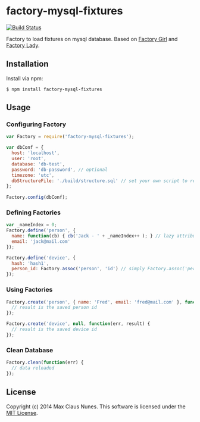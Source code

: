 factory-mysql-fixtures
======================

[![Build Status](https://travis-ci.org/maxcnunes/factory-mysql-fixtures.png?branch=master)](https://travis-ci.org/maxcnunes/factory-mysql-fixtures)

  Factory to load fixtures on mysql database. Based on [Factory Girl](https://github.com/thoughtbot/factory_girl) and [Factory Lady](https://github.com/petejkim/factory-lady).
  

## Installation

Install via npm:

    $ npm install factory-mysql-fixtures

## Usage

### Configuring Factory

```javascript
var Factory = require('factory-mysql-fixtures');

var dbConf = {
  host: 'localhost',
  user: 'root',
  database: 'db-test',
  password: 'db-password', // optional
  timezone: 'utc',
  dbStructureFile: './build/structure.sql' // set your own script to reload initial data when calling clean method
};
  
Factory.config(dbConf);
```

### Defining Factories

```javascript
var _nameIndex = 0;
Factory.define('person', { 
  name: function(cb) { cb('Jack - ' + _nameIndex++ ); } // lazy attribute
  email: 'jack@mail.com' 
});

Factory.define('device', { 
  hash: 'hash1', 
  person_id: Factory.assoc('person', 'id') // simply Factory.assoc('person') for person object itself
});

```

### Using Factories

```javascript
Factory.create('person', { name: 'Fred', email: 'fred@mail.com' }, function(err, result) {
  // result is the saved person id
});

Factory.create('device', null, function(err, result) {
  // result is the saved device id
});

```

### Clean Database

```javascript
Factory.clean(function(err) {
  // data reloaded
});

```

## License

Copyright (c) 2014 Max Claus Nunes. This software is licensed under the [MIT License](http://raw.github.com/maxcnunes/factory-mysql-fixtures/master/LICENSE).